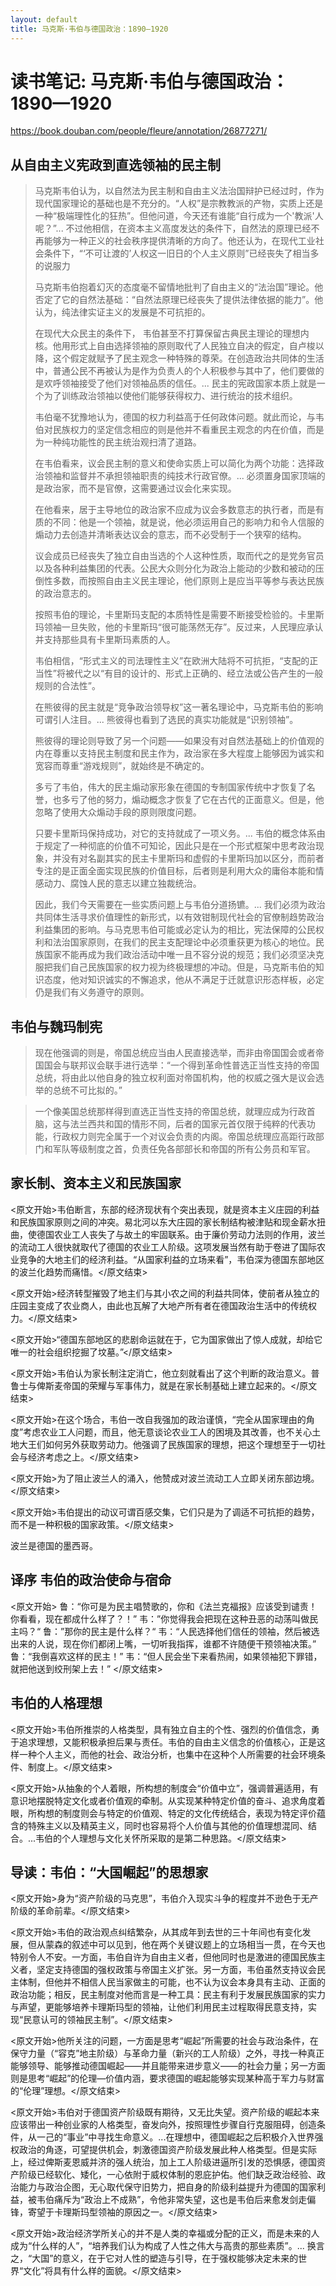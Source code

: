 ```yaml
---
layout: default
title: 马克斯·韦伯与德国政治：1890—1920
---
```


# 读书笔记: 马克斯·韦伯与德国政治：1890—1920

<https://book.douban.com/people/fleure/annotation/26877271/>
## 从自由主义宪政到直选领袖的民主制

> 马克斯韦伯认为，以自然法为民主制和自由主义法治国辩护已经过时，作为现代国家理论的基础也是不充分的。“人权”是宗教教派的产物，实质上还是一种“极端理性化的狂热”。但他问道，今天还有谁能“自行成为一个'教派'人呢？”... 不过他相信，在资本主义高度发达的条件下，自然法的原理已经不再能够为一种正义的社会秩序提供清晰的方向了。他还认为，在现代工业社会条件下，“‘不可让渡的’人权这一旧日的个人主义原则”已经丧失了相当多的说服力
>
> 马克斯韦伯抱着幻灭的态度毫不留情地批判了自由主义的“法治国”理论。他否定了它的自然法基础：“自然法原理已经丧失了提供法律依据的能力”。他认为，纯法律实证主义的发展是不可抗拒的。
>
> 在现代大众民主的条件下， 韦伯甚至不打算保留古典民主理论的理想内核。他用形式上自由选择领袖的原则取代了人民独立自决的假定，自卢梭以降，这个假定就赋予了民主观念一种特殊的尊荣。在创造政治共同体的生活中，普通公民不再被认为是作为负责人的个人积极参与其中了，他们要做的是欢呼领袖接受了他们对领袖品质的信任。... 民主的宪政国家本质上就是一个为了训练政治领袖以使他们能够获得权力、进行统治的技术组织。
>
> 韦伯毫不犹豫地认为，德国的权力利益高于任何政体问题。就此而论，与韦伯对民族权力的坚定信念相应的则是他并不看重民主观念的内在价值，而是为一种纯功能性的民主统治观扫清了道路。
>
> 在韦伯看来，议会民主制的意义和使命实质上可以简化为两个功能：选择政治领袖和监督并不承担领袖职责的纯技术行政官僚。... 必须置身国家顶端的是政治家，而不是官僚，这需要通过议会化来实现。
>
> 在他看来，居于主导地位的政治家不应成为议会多数意志的执行者，而是有质的不同：他是一个领袖，就是说，他必须运用自己的影响力和令人信服的煽动力去创造并清晰表达议会的意志，而不必受制于一个狭窄的结构。
>
> 议会成员已经丧失了独立自由当选的个人这种性质，取而代之的是党务官员以及各种利益集团的代表。公民大众则分化为政治上能动的少数和被动的压倒性多数，而按照自由主义民主理论，他们原则上是应当平等参与表达民族的政治意志的。
>
> 按照韦伯的理论，卡里斯玛支配的本质特性是需要不断接受检验的。卡里斯玛领袖一旦失败，他的卡里斯玛“很可能荡然无存”。反过来，人民理应承认并支持那些具有卡里斯玛素质的人。
>
> 韦伯相信，“形式主义的司法理性主义”在欧洲大陆将不可抗拒，“支配的正当性”将被代之以“有目的设计的、形式上正确的、经立法或公告产生的一般规则的合法性”。
>
> 在熊彼得的民主就是“竞争政治领导权”这一著名理论中，马克斯韦伯的影响可谓引人注目。... 熊彼得也看到了选民的真实功能就是“识别领袖”。
>
> 熊彼得的理论则导致了另一个问题——如果没有对自然法基础上的价值观的内在尊重以支持民主制度和民主作为，政治家在多大程度上能够因为诚实和宽容而尊重“游戏规则”，就始终是不确定的。
>
> 多亏了韦伯，伟大的民主煽动家形象在德国的专制国家传统中才恢复了名誉，也多亏了他的努力，煽动概念才恢复了它在古代的正面意义。但是，他忽略了使用大众煽动手段的原则限度问题。
>
> 只要卡里斯玛保持成功，对它的支持就成了一项义务。... 韦伯的概念体系由于规定了一种彻底的价值不可知论，因此只是在一个形式框架中思考政治现象，并没有对名副其实的民主卡里斯玛和虚假的卡里斯玛加以区分，而前者专注的是正面全面实现民族的价值目标，后者则是利用大众的庸俗本能和情感动力、腐蚀人民的意志以建立独裁统治。
>
> 因此，我们今天需要在一些实质问题上与韦伯分道扬镳。... 我们必须为政治共同体生活寻求价值理性的新形式，以有效钳制现代社会的官僚制趋势政治利益集团的影响。与马克思韦伯可能或必定认为的相比，宪法保障的公民权利和法治国家原则，在我们的民主支配理论中必须重获更为核心的地位。民族国家不能再成为我们政治活动中唯一且不容分说的规范；我们必须坚决克服把我们自己民族国家的权力视为终极理想的冲动。但是，马克斯韦伯的知识态度，他对知识诚实的不懈追求，他从不满足于迁就意识形态样板，必定仍是我们有义务遵守的原则。
>

## 韦伯与魏玛制宪

> 现在他强调的则是，帝国总统应当由人民直接选举，而非由帝国国会或者帝国国会与联邦议会联手进行选举：“一个得到革命性普选正当性支持的帝国总统，将由此以他自身的独立权利面对帝国机构，他的权威之强大是议会选举的总统不可比拟的。”
>



> 一个像美国总统那样得到直选正当性支持的帝国总统，就理应成为行政首脑，这与法兰西共和国的情形不同，后者的国家元首仅限于纯粹的代表功能，行政权力则完全属于一个对议会负责的内阁。帝国总统理应高距行政部门和军队等级制度之首，负责任免各部部长和帝国的所有公务员和军官。
>

## 家长制、资本主义和民族国家

<原文开始>韦伯断言，东部的经济现状有个突出表现，就是资本主义庄园的利益和民族国家原则之间的冲突。易北河以东大庄园的家长制结构被津贴和现金薪水扭曲，使德国农业工人丧失了与故土的牢固联系。由于廉价劳动力法则的作用，波兰的流动工人很快就取代了德国的农业工人阶级。这项发展当然有助于卷进了国际农业竞争的大地主们的经济利益。“从国家利益的立场来看”，韦伯深为德国东部地区的波兰化趋势而痛惜。</原文结束>

<原文开始>经济转型摧毁了地主们与其小农之间的利益共同体，使前者从独立的庄园主变成了农业商人，由此也瓦解了大地产所有者在德国政治生活中的传统权力。</原文结束>

<原文开始>“德国东部地区的悲剧命运就在于，它为国家做出了惊人成就，却给它唯一的社会组织挖掘了坟墓。”</原文结束>

<原文开始>韦伯认为家长制注定消亡，他立刻就看出了这个判断的政治意义。普鲁士与俾斯麦帝国的荣耀与军事伟力，就是在家长制基础上建立起来的。</原文结束>

<原文开始>在这个场合，韦伯一改自我强加的政治谨慎，“完全从国家理由的角度”考虑农业工人问题，而且，他无意谈论农业工人的困境及其改善，也不关心土地大王们如何另外获取劳动力。他强调了民族国家的理想，把这个理想至于一切社会与经济考虑之上。</原文结束>

<原文开始>为了阻止波兰人的涌入，他赞成对波兰流动工人立即关闭东部边境。</原文结束>

<原文开始>韦伯提出的动议可谓百感交集，它们只是为了调适不可抗拒的趋势，而不是一种积极的国家政策。</原文结束>

波兰是德国的墨西哥。
## 译序 韦伯的政治使命与宿命

<原文开始>
鲁：“你可是为民主唱赞歌的，你和《法兰克福报》应该受到谴责！你看看，现在都成什么样了？！”
韦：”你觉得我会把现在这种丑恶的动荡叫做民主吗？“
鲁：”那你的民主是什么样？“
韦：“人民选择他们信任的领袖，然后被选出来的人说，现在你们都闭上嘴，一切听我指挥，谁都不许随便干预领袖决策。”
鲁：“我倒喜欢这样的民主！”
韦：“但人民会坐下来看热闹，如果领袖犯下罪错，就把他送到绞刑架上去！”
</原文结束>
## 韦伯的人格理想

<原文开始>韦伯所推崇的人格类型，具有独立自主的个性、强烈的价值信念，勇于追求理想，又能积极承担后果与责任。韦伯的自由主义信念的价值核心，正是这样一种个人主义，而他的社会、政治分析，也集中在这种个人所需要的社会环境条件、制度上。</原文结束>

<原文开始>从抽象的个人着眼，所构想的制度会“价值中立”，强调普遍适用，有意识地摆脱特定文化或者价值观的牵制。从实现某种特定价值的奋斗、追求角度着眼，所构想的制度则会与特定的价值观、特定的文化传统结合，表现为特定评价蕴含的特殊主义以及精英主义，同时也容易将个人价值与其他的价值理想混同、结合。...韦伯的个人理想与文化关怀所采取的是第二种思路。</原文结束>
## 导读：韦伯：“大国崛起”的思想家

<原文开始>身为“资产阶级的马克思”，韦伯介入现实斗争的程度并不逊色于无产阶级的革命前辈。</原文结束>

<原文开始>韦伯的政治观点纠结繁杂，从其成年到去世的三十年间也有变化发展，但从蒙森的叙述中可以见到，他在两个关键议题上的立场相当一贯，在今天也特别令人不安。一方面，韦伯自许为自由主义者，但他同时也是激进的德国民族主义者，坚定支持德国的强权政策与帝国主义扩张。另一方面，韦伯虽然支持议会民主体制，但他并不相信人民当家做主的可能，也不认为议会本身具有主动、正面的政治功能；相反，民主制度对他而言是一种工具：民主有利于发展民族国家的实力与声望，更能够培养卡理斯玛型的领袖，让他们利用民主过程取得民意支持，实现“民意认可的领袖民主制”。</原文结束>

<原文开始>他所关注的问题，一方面是思考“崛起”所需要的社会与政治条件，在保守力量（“容克”地主阶级）与革命力量（新兴的工人阶级）之外，寻找一种真正能够领导、能够推动德国崛起——并且能带来进步意义——的社会力量；另一方面则是思考“崛起”的伦理—价值内涵，要求德国的崛起能够实现某种高于军力与财富的“伦理”理想。</原文结束>

<原文开始>韦伯对于德国资产阶级既有期待，又无比失望。资产阶级的崛起本来应该带出一种创业家的人格类型，奋发向外，按照理性步骤自行克服阻碍，创造条件，从一己的“事业”中寻找生命意义。...在理想中，德国崛起之后积极介入世界强权政治的角逐，可望提供机会，刺激德国资产阶级发展此种人格类型。但是实际上，经过俾斯麦恩威并济的强人统治，加上工人阶级进逼所引发的恐惧感，德国资产阶级已经软化、矮化，一心依附于威权体制的恩庇护佑。他们缺乏政治经验、政治能力与政治企图，无心取代保守旧势力，把自身的阶级利益提升为德国的国家利益，被韦伯痛斥为“政治上不成熟”，令他非常失望，这也是韦伯后来愈发剑走偏锋，寄望于卡理斯玛型领袖的原因之一。</原文结束>

<原文开始>政治经济学所关心的并不是人类的幸福或分配的正义，而是未来的人成为“什么样的人”，“培养我们认为构成了人性之伟大与高贵的那些素质”。... 换言之，“大国”的意义，在于它对人性的塑造与引导，在于强权能够决定未来的世界“文化”将具有什么样的面貌。</原文结束>